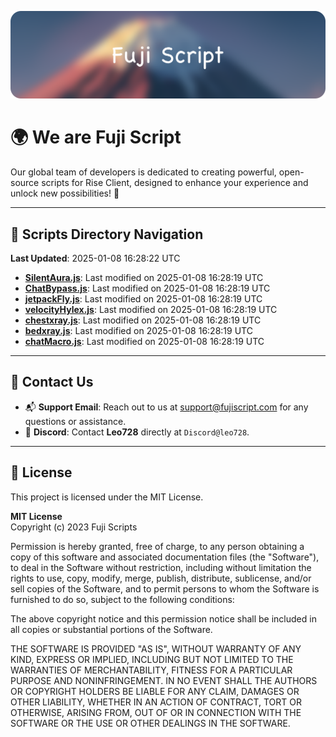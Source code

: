 ![Banner](.github/b.webp)

# 🌍 **We are Fuji Script**

Our global team of developers is dedicated to creating powerful, open-source scripts for Rise Client, designed to enhance your experience and unlock new possibilities! 🌟

---
<!-- SCRIPTS_NAVIGATION_START -->
## 📂 **Scripts Directory Navigation**

**Last Updated**: 2025-01-08 16:28:22 UTC

- **[SilentAura.js](scripts/SilentAura.js)**: Last modified on 2025-01-08 16:28:19 UTC
- **[ChatBypass.js](scripts/ChatBypass.js)**: Last modified on 2025-01-08 16:28:19 UTC
- **[jetpackFly.js](scripts/jetpackFly.js)**: Last modified on 2025-01-08 16:28:19 UTC
- **[velocityHylex.js](scripts/velocityHylex.js)**: Last modified on 2025-01-08 16:28:19 UTC
- **[chestxray.js](scripts/chestxray.js)**: Last modified on 2025-01-08 16:28:19 UTC
- **[bedxray.js](scripts/bedxray.js)**: Last modified on 2025-01-08 16:28:19 UTC
- **[chatMacro.js](scripts/chatMacro.js)**: Last modified on 2025-01-08 16:28:19 UTC

<!-- SCRIPTS_NAVIGATION_END -->

---

## 💬 **Contact Us**  
- 📬 **Support Email**: Reach out to us at [support@fujiscript.com](mailto:support@fujiscript.com) for any questions or assistance.  
- 💬 **Discord**: Contact **Leo728** directly at `Discord@leo728`.

---

## 📜 **License**

This project is licensed under the MIT License.  

**MIT License**  
Copyright (c) 2023 Fuji Scripts  

Permission is hereby granted, free of charge, to any person obtaining a copy of this software and associated documentation files (the "Software"), to deal in the Software without restriction, including without limitation the rights to use, copy, modify, merge, publish, distribute, sublicense, and/or sell copies of the Software, and to permit persons to whom the Software is furnished to do so, subject to the following conditions:  

The above copyright notice and this permission notice shall be included in all copies or substantial portions of the Software.  

THE SOFTWARE IS PROVIDED "AS IS", WITHOUT WARRANTY OF ANY KIND, EXPRESS OR IMPLIED, INCLUDING BUT NOT LIMITED TO THE WARRANTIES OF MERCHANTABILITY, FITNESS FOR A PARTICULAR PURPOSE AND NONINFRINGEMENT. IN NO EVENT SHALL THE AUTHORS OR COPYRIGHT HOLDERS BE LIABLE FOR ANY CLAIM, DAMAGES OR OTHER LIABILITY, WHETHER IN AN ACTION OF CONTRACT, TORT OR OTHERWISE, ARISING FROM, OUT OF OR IN CONNECTION WITH THE SOFTWARE OR THE USE OR OTHER DEALINGS IN THE SOFTWARE.  
